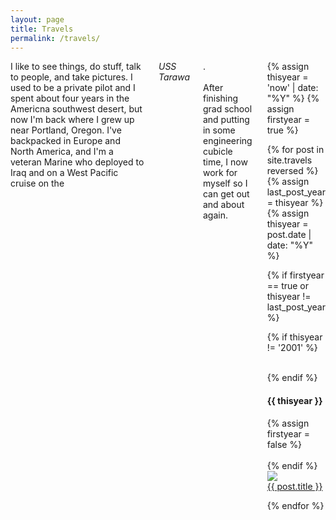 ```yaml
---
layout: page
title: Travels
permalink: /travels/
---
```


<div class="container">
  <div class="row">
    <div class="twelve columns main-content">
    I like to see things, do stuff, talk to people, and take pictures. I used to be a private pilot and I spent about four years in the Americna southwest desert, but now I'm back where I grew up near Portland, Oregon. I've backpacked in Europe and North America, and I'm a veteran Marine who deployed to Iraq and on a West Pacific cruise on the <em>USS Tarawa</em>. 
    <br /><br />
    After finishing grad school and putting in some engineering cubicle time, I now work for myself so I can get out and about again. 
    <br />

<div style="display:inline-block">
{% assign thisyear = 'now' | date: "%Y" %}
{% assign firstyear = true %}

{% for post in site.travels reversed %}
  {% assign last_post_year = thisyear %}
  {% assign thisyear = post.date | date: "%Y" %}

  {% if firstyear == true or thisyear != last_post_year %}

  {% if thisyear != '2001' %}
  <div class="clear">&nbsp;</div>
  {% endif %}

  <h4>{{ thisyear }}</h4>
  {% assign firstyear = false %}
  <div class="clear">&nbsp;</div>
{% endif %}

  <div class="blogthumb">
    <a href="{{post.url}}"><img src="{{ post.image }}"></a>
    <div class="blogthumb-link"><a href="{{post.url}}">{{ post.title }}</a></div>
  </div>
    
{% endfor %}

<div class="clear">&nbsp;</div>
    </div>
  </div>

</div>
